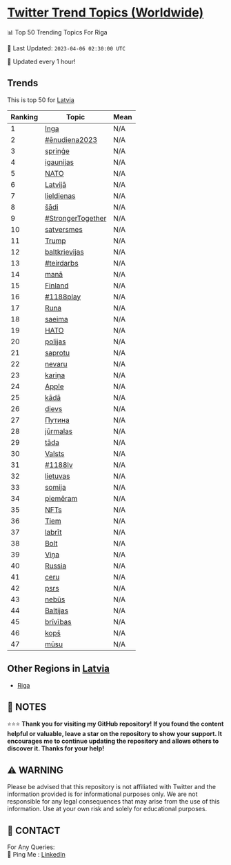 [Twitter Trend Topics (Worldwide)](https://github.com/ErcinDedeoglu/Twitter-Trend-Topics)
==========


📊 Top 50 Trending Topics For Riga

📆 Last Updated: `2023-04-06 02:30:00 UTC`

🔧 Updated every 1 hour!


## Trends

This is top 50 for [Latvia](</Latvia>)

| Ranking | Topic | Mean |
| ------- | ------------ | ------------ |
| 1 | [Inga](http://twitter.com/search?q=Inga) | N/A |
| 2 | [#ēnudiena2023](http://twitter.com/search?q=%23%c4%93nudiena2023) | N/A |
| 3 | [spriņģe](http://twitter.com/search?q=spri%c5%86%c4%a3e) | N/A |
| 4 | [igaunijas](http://twitter.com/search?q=igaunijas) | N/A |
| 5 | [NATO](http://twitter.com/search?q=NATO) | N/A |
| 6 | [Latvijā](http://twitter.com/search?q=Latvij%c4%81) | N/A |
| 7 | [lieldienas](http://twitter.com/search?q=lieldienas) | N/A |
| 8 | [šādi](http://twitter.com/search?q=%c5%a1%c4%81di) | N/A |
| 9 | [#StrongerTogether](http://twitter.com/search?q=%23StrongerTogether) | N/A |
| 10 | [satversmes](http://twitter.com/search?q=satversmes) | N/A |
| 11 | [Trump](http://twitter.com/search?q=Trump) | N/A |
| 12 | [baltkrievijas](http://twitter.com/search?q=baltkrievijas) | N/A |
| 13 | [#teirdarbs](http://twitter.com/search?q=%23teirdarbs) | N/A |
| 14 | [manā](http://twitter.com/search?q=man%c4%81) | N/A |
| 15 | [Finland](http://twitter.com/search?q=Finland) | N/A |
| 16 | [#1188play](http://twitter.com/search?q=%231188play) | N/A |
| 17 | [Runa](http://twitter.com/search?q=Runa) | N/A |
| 18 | [saeima](http://twitter.com/search?q=saeima) | N/A |
| 19 | [НАТО](http://twitter.com/search?q=%d0%9d%d0%90%d0%a2%d0%9e) | N/A |
| 20 | [polijas](http://twitter.com/search?q=polijas) | N/A |
| 21 | [saprotu](http://twitter.com/search?q=saprotu) | N/A |
| 22 | [nevaru](http://twitter.com/search?q=nevaru) | N/A |
| 23 | [kariņa](http://twitter.com/search?q=kari%c5%86a) | N/A |
| 24 | [Apple](http://twitter.com/search?q=Apple) | N/A |
| 25 | [kādā](http://twitter.com/search?q=k%c4%81d%c4%81) | N/A |
| 26 | [dievs](http://twitter.com/search?q=dievs) | N/A |
| 27 | [Путина](http://twitter.com/search?q=%d0%9f%d1%83%d1%82%d0%b8%d0%bd%d0%b0) | N/A |
| 28 | [jūrmalas](http://twitter.com/search?q=j%c5%abrmalas) | N/A |
| 29 | [tāda](http://twitter.com/search?q=t%c4%81da) | N/A |
| 30 | [Valsts](http://twitter.com/search?q=Valsts) | N/A |
| 31 | [#1188lv](http://twitter.com/search?q=%231188lv) | N/A |
| 32 | [lietuvas](http://twitter.com/search?q=lietuvas) | N/A |
| 33 | [somija](http://twitter.com/search?q=somija) | N/A |
| 34 | [piemēram](http://twitter.com/search?q=piem%c4%93ram) | N/A |
| 35 | [NFTs](http://twitter.com/search?q=NFTs) | N/A |
| 36 | [Tiem](http://twitter.com/search?q=Tiem) | N/A |
| 37 | [labrīt](http://twitter.com/search?q=labr%c4%abt) | N/A |
| 38 | [Bolt](http://twitter.com/search?q=Bolt) | N/A |
| 39 | [Viņa](http://twitter.com/search?q=Vi%c5%86a) | N/A |
| 40 | [Russia](http://twitter.com/search?q=Russia) | N/A |
| 41 | [ceru](http://twitter.com/search?q=ceru) | N/A |
| 42 | [psrs](http://twitter.com/search?q=psrs) | N/A |
| 43 | [nebūs](http://twitter.com/search?q=neb%c5%abs) | N/A |
| 44 | [Baltijas](http://twitter.com/search?q=Baltijas) | N/A |
| 45 | [brīvības](http://twitter.com/search?q=br%c4%abv%c4%abbas) | N/A |
| 46 | [kopš](http://twitter.com/search?q=kop%c5%a1) | N/A |
| 47 | [mūsu](http://twitter.com/search?q=m%c5%absu) | N/A |



## Other Regions in [Latvia](</Latvia>)

* [Riga](</Latvia/Riga.md>)



## 📝 NOTES

⭐⭐⭐ **Thank you for visiting my GitHub repository! If you found the content helpful or valuable, leave a star on the repository to show your support. It encourages me to continue updating the repository and allows others to discover it. Thanks for your help!**


## ⚠️ WARNING

Please be advised that this repository is not affiliated with Twitter and the information provided is for informational purposes only. We are not responsible for any legal consequences that may arise from the use of this information. Use at your own risk and solely for educational purposes.


## 📨 CONTACT

 For Any Queries:  
            🏓 Ping Me : [LinkedIn](https://www.linkedin.com/in/ercindedeoglu/)
